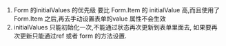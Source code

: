

1. Form 的initialValues 的优先级 要比 Form.Item 的 initialValue 高,而且使用了Form.Item 之后,再去手动设置表单的value 属性不会生效
2. initialValues 只能初始化一次,不能通过状态再次更新到表单里面去, 如果要再次更新只能通过ref 或者 form 的方法设置.
